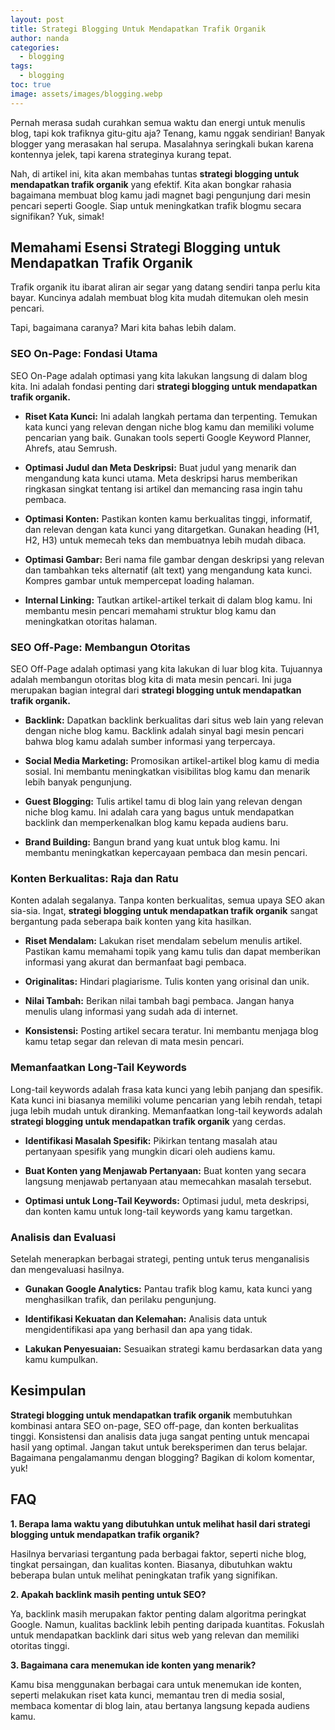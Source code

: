 ```yaml
---
layout: post
title: Strategi Blogging Untuk Mendapatkan Trafik Organik
author: nanda
categories:
  - blogging
tags:
  - blogging
toc: true
image: assets/images/blogging.webp
---
```



Pernah merasa sudah curahkan semua waktu dan energi untuk menulis blog, tapi kok trafiknya gitu-gitu aja? Tenang, kamu nggak sendirian! Banyak blogger yang merasakan hal serupa. Masalahnya seringkali bukan karena kontennya jelek, tapi karena strateginya kurang tepat.

Nah, di artikel ini, kita akan membahas tuntas **strategi blogging untuk mendapatkan trafik organik** yang efektif. Kita akan bongkar rahasia bagaimana membuat blog kamu jadi magnet bagi pengunjung dari mesin pencari seperti Google. Siap untuk meningkatkan trafik blogmu secara signifikan? Yuk, simak!

## Memahami Esensi Strategi Blogging untuk Mendapatkan Trafik Organik

Trafik organik itu ibarat aliran air segar yang datang sendiri tanpa perlu kita bayar. Kuncinya adalah membuat blog kita mudah ditemukan oleh mesin pencari.

Tapi, bagaimana caranya? Mari kita bahas lebih dalam.

### SEO On-Page: Fondasi Utama

SEO On-Page adalah optimasi yang kita lakukan langsung di dalam blog kita. Ini adalah fondasi penting dari **strategi blogging untuk mendapatkan trafik organik.**

- **Riset Kata Kunci:** Ini adalah langkah pertama dan terpenting. Temukan kata kunci yang relevan dengan niche blog kamu dan memiliki volume pencarian yang baik. Gunakan tools seperti Google Keyword Planner, Ahrefs, atau Semrush.
    
- **Optimasi Judul dan Meta Deskripsi:** Buat judul yang menarik dan mengandung kata kunci utama. Meta deskripsi harus memberikan ringkasan singkat tentang isi artikel dan memancing rasa ingin tahu pembaca.
    
- **Optimasi Konten:** Pastikan konten kamu berkualitas tinggi, informatif, dan relevan dengan kata kunci yang ditargetkan. Gunakan heading (H1, H2, H3) untuk memecah teks dan membuatnya lebih mudah dibaca.
    
- **Optimasi Gambar:** Beri nama file gambar dengan deskripsi yang relevan dan tambahkan teks alternatif (alt text) yang mengandung kata kunci. Kompres gambar untuk mempercepat loading halaman.
    
- **Internal Linking:** Tautkan artikel-artikel terkait di dalam blog kamu. Ini membantu mesin pencari memahami struktur blog kamu dan meningkatkan otoritas halaman.
    

### SEO Off-Page: Membangun Otoritas

SEO Off-Page adalah optimasi yang kita lakukan di luar blog kita. Tujuannya adalah membangun otoritas blog kita di mata mesin pencari. Ini juga merupakan bagian integral dari **strategi blogging untuk mendapatkan trafik organik.**

- **Backlink:** Dapatkan backlink berkualitas dari situs web lain yang relevan dengan niche blog kamu. Backlink adalah sinyal bagi mesin pencari bahwa blog kamu adalah sumber informasi yang terpercaya.
    
- **Social Media Marketing:** Promosikan artikel-artikel blog kamu di media sosial. Ini membantu meningkatkan visibilitas blog kamu dan menarik lebih banyak pengunjung.
    
- **Guest Blogging:** Tulis artikel tamu di blog lain yang relevan dengan niche blog kamu. Ini adalah cara yang bagus untuk mendapatkan backlink dan memperkenalkan blog kamu kepada audiens baru.
    
- **Brand Building:** Bangun brand yang kuat untuk blog kamu. Ini membantu meningkatkan kepercayaan pembaca dan mesin pencari.
    

### Konten Berkualitas: Raja dan Ratu

Konten adalah segalanya. Tanpa konten berkualitas, semua upaya SEO akan sia-sia. Ingat, **strategi blogging untuk mendapatkan trafik organik** sangat bergantung pada seberapa baik konten yang kita hasilkan.

- **Riset Mendalam:** Lakukan riset mendalam sebelum menulis artikel. Pastikan kamu memahami topik yang kamu tulis dan dapat memberikan informasi yang akurat dan bermanfaat bagi pembaca.
    
- **Originalitas:** Hindari plagiarisme. Tulis konten yang orisinal dan unik.
    
- **Nilai Tambah:** Berikan nilai tambah bagi pembaca. Jangan hanya menulis ulang informasi yang sudah ada di internet.
    
- **Konsistensi:** Posting artikel secara teratur. Ini membantu menjaga blog kamu tetap segar dan relevan di mata mesin pencari.
    

### Memanfaatkan Long-Tail Keywords

Long-tail keywords adalah frasa kata kunci yang lebih panjang dan spesifik. Kata kunci ini biasanya memiliki volume pencarian yang lebih rendah, tetapi juga lebih mudah untuk diranking. Memanfaatkan long-tail keywords adalah **strategi blogging untuk mendapatkan trafik organik** yang cerdas.

- **Identifikasi Masalah Spesifik:** Pikirkan tentang masalah atau pertanyaan spesifik yang mungkin dicari oleh audiens kamu.
    
- **Buat Konten yang Menjawab Pertanyaan:** Buat konten yang secara langsung menjawab pertanyaan atau memecahkan masalah tersebut.
    
- **Optimasi untuk Long-Tail Keywords:** Optimasi judul, meta deskripsi, dan konten kamu untuk long-tail keywords yang kamu targetkan.
    

### Analisis dan Evaluasi

Setelah menerapkan berbagai strategi, penting untuk terus menganalisis dan mengevaluasi hasilnya.

- **Gunakan Google Analytics:** Pantau trafik blog kamu, kata kunci yang menghasilkan trafik, dan perilaku pengunjung.
    
- **Identifikasi Kekuatan dan Kelemahan:** Analisis data untuk mengidentifikasi apa yang berhasil dan apa yang tidak.
    
- **Lakukan Penyesuaian:** Sesuaikan strategi kamu berdasarkan data yang kamu kumpulkan.
    

## Kesimpulan

**Strategi blogging untuk mendapatkan trafik organik** membutuhkan kombinasi antara SEO on-page, SEO off-page, dan konten berkualitas tinggi. Konsistensi dan analisis data juga sangat penting untuk mencapai hasil yang optimal. Jangan takut untuk bereksperimen dan terus belajar. Bagaimana pengalamanmu dengan blogging? Bagikan di kolom komentar, yuk!

## FAQ

**1\. Berapa lama waktu yang dibutuhkan untuk melihat hasil dari strategi blogging untuk mendapatkan trafik organik?**

Hasilnya bervariasi tergantung pada berbagai faktor, seperti niche blog, tingkat persaingan, dan kualitas konten. Biasanya, dibutuhkan waktu beberapa bulan untuk melihat peningkatan trafik yang signifikan.

**2\. Apakah backlink masih penting untuk SEO?**

Ya, backlink masih merupakan faktor penting dalam algoritma peringkat Google. Namun, kualitas backlink lebih penting daripada kuantitas. Fokuslah untuk mendapatkan backlink dari situs web yang relevan dan memiliki otoritas tinggi.

**3\. Bagaimana cara menemukan ide konten yang menarik?**

Kamu bisa menggunakan berbagai cara untuk menemukan ide konten, seperti melakukan riset kata kunci, memantau tren di media sosial, membaca komentar di blog lain, atau bertanya langsung kepada audiens kamu.
